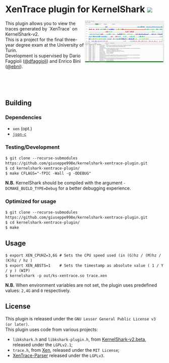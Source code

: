 # XenTrace plugin for KernelShark [![](https://img.shields.io/github/v/tag/giuseppe998e/kernelshark-xentrace-plugin?style=flat-square)](https://github.com/giuseppe998e/kernelshark-xentrace-plugin/tags)
<p>
    <img align="right" width="50%" src=".github/img/ks-xentrace.png">
    This plugin allows you to view the traces generated by `XenTrace` on KernelShark-v2.<br>
    This is a project for the final three-year degree exam at the University of Turin.<br>
    Development is supervised by Dario Faggioli (<a href="https://github.com/dfaggioli">@dfaggioli</a>) and Enrico Bini (<a href="https://github.com/ebni">@ebni</a>).
</p>
<br>
<br>
<br>

## Building
### Dependencies
* `xen` (opt.)
* [`json-c`](https://github.com/json-c/json-c)

### Testing/Development
```shell
$ git clone --recurse-submodules https://github.com/giuseppe998e/kernelshark-xentrace-plugin.git
$ cd kernelshark-xentrace-plugin/
$ make CFLAGS="-fPIC -Wall -g -DDEBUG"
```
**N.B.** KernelShark should be compiled with the argument `-DCMAKE_BUILD_TYPE=Debug` for a better debugging experience.

### Optimized for usage
```shell
$ git clone --recurse-submodules https://github.com/giuseppe998e/kernelshark-xentrace-plugin.git
$ cd kernelshark-xentrace-plugin/
$ make
```

## Usage
```shell
$ export XEN_CPUHZ=3,6G # Sets the CPU speed used (in (G)hz / (M)hz / (K)hz / hz )
$ export XEN_ABSTS=1    # Sets the timestamp as absolute value ( 1 / Y / y ) (WIP)
$ kernelshark -p out/ks-xentrace.so trace.xen
```
**N.B.** When environment variables are not set, the plugin uses predefined values: `2,4G` and `0` respectively.

## License
This plugin is released under the `GNU Lesser General Public License v3 (or later)`.  
This plugin uses code from various projects:
* `libkshark.h` and `libkshark-plugin.h`, from [KernelShark-v2.beta](https://git.kernel.org/pub/scm/utils/trace-cmd/kernel-shark.git), released under the `LGPLv2.1`;
* `trace.h`, from [Xen](https://xenbits.xen.org/gitweb/?p=xen.git;a=summary), released under the `MIT License`;
* [XenTrace-Parser](https://github.com/giuseppe998e/xentrace-parser) released under the `LGPLv3`.
